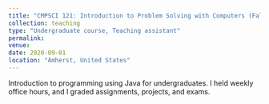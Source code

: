 ```yaml
---
title: "CMPSCI 121: Introduction to Problem Solving with Computers (Fall 2020)"
collection: teaching
type: "Undergraduate course, Teaching assistant"
permalink: 
venue: 
date: 2020-09-01 
location: "Amherst, United States"
---
```


Introduction to programming using Java for undergraduates. I held weekly office hours, and I graded assignments, projects, and exams.

